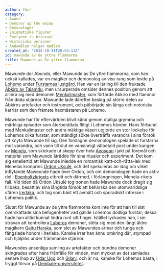 ```yaml
---
author: Ymir
category:
- Awane
- Demoner up the wazoo
- Demonologer
- Enigmatiska figurer
- Everyone is bisexual
- Historiska personer
- Ändamålen helgar medlen
created_at: '2014-10-31T20:53:11Z'
id: mawunde av de yttre flammorna
title: Mawunde av De yttre flammorna
---
```

Mawunde dor Abundo, eller Mawunde av De yttre flammorna, som han också kallades, var en magiker och demonolog av viss rang som levde på [Lohemo] under [Furstarnas lustgård]. Han var en lärling till den fruktade [Abkiro av Talamdu], men ursurperade omsider dennes position genom att alliera sig med demonen [Menkalimaster], som förtärde Abkiro med flammor från döda stjärnor. Mawunde lade därefter beslag på större delen av Abkiros artefakter och instrument, och påbörjade sin långa och notoriska karriär som den främste häxmästaren på Lohemo.

Mawunde har för eftervärlden blivit känd genom otaliga grymma och märkliga episoder som återberättats flitigt i Lohemos hävder. Hans förbund med Menkalimaster och andra mäktiga väsen utgjorde en stor lockelse för Lohemos olika furstar, som ständigt sökte överträffa varandra i sina försök att knyta Mawunde till sig. Den förslagne demonologen spelade ut furstarna mot varandra, och vann till slut en vansinnigt välbetald post under kungen av [Menela], som skickade ut skepp över hela [Aeosean] i jakt på föremål och material som Mawunde åtrådde för sina ritualer och experiment. Det kom sig emellertid att Mawunde inledde en romantisk katt-och-råtta-lek med Menelas kronprins [Ordon Uksulë], och det spekuleras än idag om vilket inflytande Maweunde hade över Ordon, och om demonologen hade en aktiv del i [Ebenholtzkrigets] utbrott och därmed, i förlängningen, Menela-rikets fall. Vid tiden då Ordon Uksulë tog tronen hade Mawunde dock dragit sig tillbaka, besatt av sina långtida försök att behärska den utomvärldsliga sfären [Irerlaka], och tog som bäst ett avmätt och sporadiskt intresse i Lohemos politik.

Slutet för Mawunde av de yttre flammorna kom inte för att han till sist överskattade sina befogenheter vad gällde Lohemos dödliga furstar; dessa hade han alltid kunnat lindra runt sitt finger. Istället lyckades han, i sin strävan att kontrollera [Luberos] demoner, stöta sig med den långt äldre magikern [Qaitu Haraka], som slet av Mawundes armar och tunga och fängslade honom i Irerlaka. Kanske irrar han ännu omkring där, stympad och hjälplös under främmande stjärnor.

Mawundes ansenliga samling av artefakter och bundna demoner skingrades efter hans frånfälle för vinden, men mycket av det samlades senare ihop av [Udar Ugg] och [Gilani], och är nu, kanske för Lohemos bästa, i tryggt förvar på [Dembale-universitetet].

  [Lohemo]: Lohemo
  [Furstarnas lustgård]: Furstarnas_lustgård
  [Abkiro av Talamdu]: Abkiro_av_Talamdu
  [Menkalimaster]: Menkalimaster
  [Menela]: Menela
  [Aeosean]: Aeosean
  [Ordon Uksulë]: Ordon_Uksulë
  [Ebenholtzkrigets]: Ebenholtzkriget
  [Irerlaka]: Irerlaka
  [Luberos]: Luberos
  [Qaitu Haraka]: Qaitu_Haraka
  [Udar Ugg]: Udar_Ugg
  [Gilani]: Gilani
  [Dembale-universitetet]: Dembale-universitetet